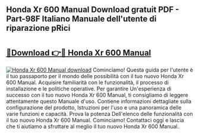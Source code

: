 ## Honda Xr 600 Manual Download gratuit PDF - Part-98F Italiano Manuale dell'utente di riparazione pRici

# <h2><a href="http://dfgd5f.blite.top/?on=Honda+Xr+600+Manual">🔗Download 👉🔴 Honda Xr 600 Manual</a></h2>

[![Honda Xr 600 Manual download](https://i.imgur.com/lujVjoI.png)](http://dfgd5f.blite.top/?on=Honda+Xr+600+Manual)
Cominciamo! Questa guida per l'utente è il tuo passaporto per il mondo delle possibilità con il tuo nuovo Honda Xr 600 Manual. Acquisire familiarità con le funzionalità, il processo di installazione e le politiche operative. Per garantire Un'esperienza di successo con il tuo nuovo Honda Xr 600 Manual, ti consigliamo di leggere attentamente questo Manuale d'uso. Contiene informazioni dettagliate sulla configurazione del prodotto, Istruzioni per l'uso e una panoramica delle varie funzioni e capacità. Prova la potenza Dell'elenco delle funzionalità con il tuo nuovo Honda Xr 600 Manual. Cominciamo! Contattaci oggi e lascia che ti aiutiamo a sfruttare al meglio il tuo nuovo Honda Xr 600 Manual.
